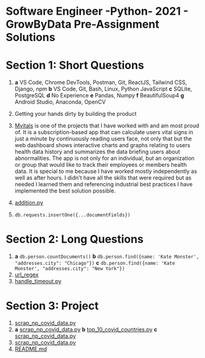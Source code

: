 # Software Engineer -Python- 2021 - GrowByData Pre-Assignment Solutions


# Section 1: Short Questions

 1. **a**  VS Code, Chrome DevTools, Postman, Git, ReactJS, Tailwind CSS, Django, npm
    **b**  VS Code, Git, Bash, Linux, Python JavaScript
    **c**  SQLite, PostgreSQL
    **d**  No Experience
    **e**  Pandas, Numpy
    **f**  BeautifulSoup4
    **g**  Android Studio, Anaconda, OpenCV
    
 2. Getting your hands dirty by building the product
 3. [Mvitals](https://play.google.com/store/apps/details?id=health.sunya.individual) is one of the projects that I have worked with and am most proud of. It is a subscription-based app that can calculate users vital signs in just a minute by continuously reading users face, not only that but the web dashboard shows interactive charts and graphs relating to users health data history and summarizes the data briefing users about abnormalities. The app is not only for an individual, but an organization or group that would like to track their employees or members health data. It is special to me because I have worked mostly independently as well as after hours. I didn't have all the skills that were required but as needed I learned them and referencing industrial best practices I have implemented the best solution possible.
 4. [addition.py](addition.py)
 5. `db.requests.insertOne({...documentFields})`
 
# Section 2: Long Questions

 1. **a**  `db.person.countDocuments()`
    **b** `db.person.find({name: 'Kate Monster', "addresses.city": "Chicago"})`
    **c**  `db.person.find({name: 'Kate Monster', "addresses.city": "New York"})`
 2. [url_regex](url_regex.py)
 3. [handle_timeout.py](handle_timeout.py)

# Section 3: Project

 1. [scrap_np_covid_data.py](scrap_np_covid_data.py)
 2. **a**  [scrap_np_covid_data.py](scrap_np_covid_data.py)
    **b** [top_10_covid_countries.py](top_10_covid_countries.py)
    **c**  [scrap_np_covid_data.py](scrap_np_covid_data.py)
 3. [scrap_np_covid_data.py](scrap_np_covid_data.py)
 4. [README.md](README.md)



